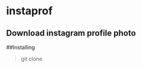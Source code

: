 # instaprof
Download instagram profile photo 
----------------------------------
##Installing 
> git clone 

